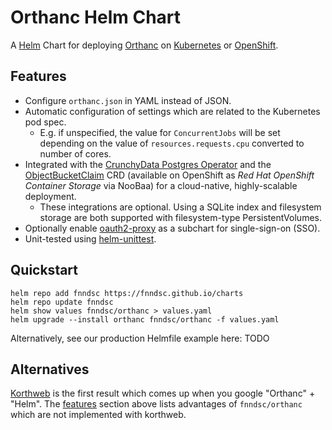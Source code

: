 # Orthanc Helm Chart

A [Helm](https://helm.sh/) Chart for deploying [Orthanc](https://orthanc.uclouvain.be/) on [Kubernetes](https://kubernetes.io/) or [OpenShift](https://www.redhat.com/en/technologies/cloud-computing/openshift).

## Features

- Configure `orthanc.json` in YAML instead of JSON.
- Automatic configuration of settings which are related to the Kubernetes pod spec.
  - E.g. if unspecified, the value for `ConcurrentJobs` will be set depending on
    the value of `resources.requests.cpu` converted to number of cores.
- Integrated with the [CrunchyData Postgres Operator](https://github.com/CrunchyData/postgres-operator)
  and the [ObjectBucketClaim](https://rook.io/docs/rook/v1.10/Storage-Configuration/Object-Storage-RGW/ceph-object-bucket-claim/) CRD
  (available on OpenShift as _Red Hat OpenShift Container Storage_ via NooBaa) for a cloud-native, highly-scalable deployment.
  - These integrations are optional. Using a SQLite index and filesystem storage are both supported with filesystem-type PersistentVolumes.
- Optionally enable [oauth2-proxy](https://oauth2-proxy.github.io/oauth2-proxy/) as a subchart for single-sign-on (SSO).
- Unit-tested using [helm-unittest](https://github.com/helm-unittest/helm-unittest).

## Quickstart

```shell
helm repo add fnndsc https://fnndsc.github.io/charts
helm repo update fnndsc
helm show values fnndsc/orthanc > values.yaml
helm upgrade --install orthanc fnndsc/orthanc -f values.yaml
```

Alternatively, see our production Helmfile example here: TODO

## Alternatives

[Korthweb](https://github.com/digihunch/korthweb) is the first result which comes up when you google "Orthanc" + "Helm".
The [features](#features) section above lists advantages of `fnndsc/orthanc` which are not implemented with korthweb.

